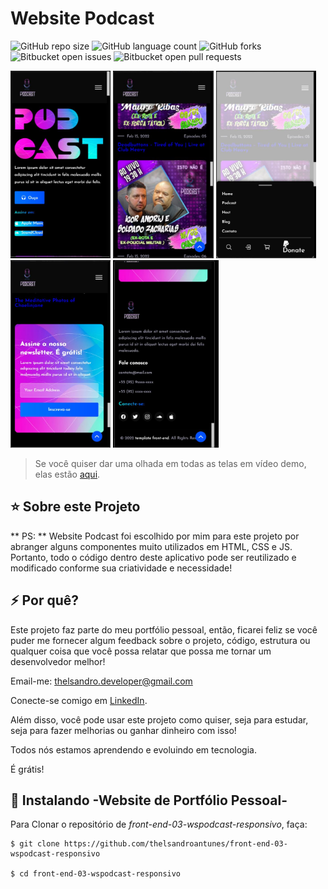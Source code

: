 # Website Podcast

![GitHub repo size](https://img.shields.io/github/repo-size/iuricode/README-template?style=for-the-badge)
![GitHub language count](https://img.shields.io/github/languages/count/iuricode/README-template?style=for-the-badge)
![GitHub forks](https://img.shields.io/github/forks/iuricode/README-template?style=for-the-badge)
![Bitbucket open issues](https://img.shields.io/bitbucket/issues/iuricode/README-template?style=for-the-badge)
![Bitbucket open pull requests](https://img.shields.io/bitbucket/pr-raw/iuricode/README-template?style=for-the-badge)

<a><img height="300" src="https://github.com/thelsandroantunes/front-end-03-wspodcast-responsivo/blob/main/screens/screen-podcast-01.JPG" alt="screen-1"></a>
<a><img height="300" src="https://github.com/thelsandroantunes/front-end-03-wspodcast-responsivo/blob/main/screens/screen-podcast-02.JPG" alt="screen-2"></a>
<a><img height="300" src="https://github.com/thelsandroantunes/front-end-03-wspodcast-responsivo/blob/main/screens/screen-podcast-03.JPG" alt="screen-3"></a>
<a><img height="300" src="https://github.com/thelsandroantunes/front-end-03-wspodcast-responsivo/blob/main/screens/screen-podcast-04.JPG" alt="screen-4"></a>
<a><img height="300" src="https://github.com/thelsandroantunes/front-end-03-wspodcast-responsivo/blob/main/screens/screen-podcast-05.JPG" alt="screen-5"></a>


> Se você quiser dar uma olhada em todas as telas em vídeo demo, elas estão [aqui](https://www.youtube.com/watch?v=m377tVJmdNA).

## ⭐ Sobre este Projeto

** PS: ** Website Podcast foi escolhido por mim para este projeto por abranger alguns componentes muito utilizados em HTML, CSS e JS. Portanto, todo o código dentro deste aplicativo pode ser reutilizado e modificado conforme sua criatividade e necessidade!

## ⚡ Por quê?

Este projeto faz parte do meu portfólio pessoal, então, ficarei feliz se você puder me fornecer algum feedback sobre o projeto, código, estrutura ou qualquer coisa que você possa relatar que possa me tornar um desenvolvedor melhor!

Email-me: thelsandro.developer@gmail.com

Conecte-se comigo em [LinkedIn](https://www.linkedin.com/in/thelsandro-costa-antunes-443840236/).

Além disso, você pode usar este projeto como quiser, seja para estudar, seja para fazer melhorias ou ganhar dinheiro com isso!

Todos nós estamos aprendendo e evoluindo em tecnologia.

É grátis!

## 🚀 Instalando -Website de Portfólio Pessoal-

Para Clonar o repositório de *front-end-03-wspodcast-responsivo*, faça:

```
$ git clone https://github.com/thelsandroantunes/front-end-03-wspodcast-responsivo

$ cd front-end-03-wspodcast-responsivo
```


